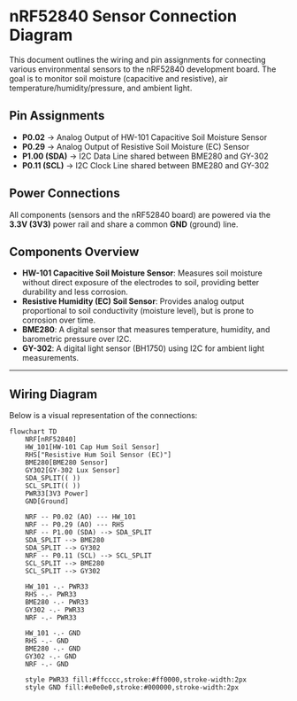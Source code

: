 # nRF52840 Sensor Connection Diagram

This document outlines the wiring and pin assignments for connecting various environmental sensors to the nRF52840 development board. The goal is to monitor soil moisture (capacitive and resistive), air temperature/humidity/pressure, and ambient light.

## Pin Assignments

- **P0.02** → Analog Output of HW-101 Capacitive Soil Moisture Sensor
- **P0.29** → Analog Output of Resistive Soil Moisture (EC) Sensor
- **P1.00 (SDA)** → I2C Data Line shared between BME280 and GY-302
- **P0.11 (SCL)** → I2C Clock Line shared between BME280 and GY-302

## Power Connections

All components (sensors and the nRF52840 board) are powered via the **3.3V (3V3)** power rail and share a common **GND** (ground) line.

## Components Overview

- **HW-101 Capacitive Soil Moisture Sensor**: Measures soil moisture without direct exposure of the electrodes to soil, providing better durability and less corrosion.
- **Resistive Humidity (EC) Soil Sensor**: Provides analog output proportional to soil conductivity (moisture level), but is prone to corrosion over time.
- **BME280**: A digital sensor that measures temperature, humidity, and barometric pressure over I2C.
- **GY-302**: A digital light sensor (BH1750) using I2C for ambient light measurements.

---

## Wiring Diagram

Below is a visual representation of the connections:

```mermaid
flowchart TD
    NRF[nRF52840]
    HW_101[HW-101 Cap Hum Soil Sensor]
    RHS["Resistive Hum Soil Sensor (EC)"]
    BME280[BME280 Sensor]
    GY302[GY-302 Lux Sensor]
    SDA_SPLIT(( ))
    SCL_SPLIT(( ))
    PWR33[3V3 Power]
    GND[Ground]

    NRF -- P0.02 (AO) --- HW_101
    NRF -- P0.29 (AO) --- RHS
    NRF -- P1.00 (SDA) --> SDA_SPLIT
    SDA_SPLIT --> BME280
    SDA_SPLIT --> GY302
    NRF -- P0.11 (SCL) --> SCL_SPLIT
    SCL_SPLIT --> BME280
    SCL_SPLIT --> GY302

    HW_101 -.- PWR33
    RHS -.- PWR33
    BME280 -.- PWR33
    GY302 -.- PWR33
    NRF -.- PWR33
    
    HW_101 -.- GND
    RHS -.- GND
    BME280 -.- GND
    GY302 -.- GND
    NRF -.- GND

    style PWR33 fill:#ffcccc,stroke:#ff0000,stroke-width:2px
    style GND fill:#e0e0e0,stroke:#000000,stroke-width:2px
```
